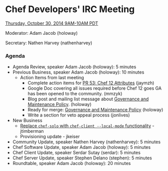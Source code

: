 # Chef Developers' IRC Meeting

[Thursday, October 30, 2014 9AM-10AM PDT](http://www.timeanddate.com/worldclock/fixedtime.html?msg=%23chef-hacking+developers%27+meeting&iso=20141030T12&p1=419&ah=1)

Moderator:  Adam Jacob (holoway)

Secretary:  Nathen Harvey (nathenharvey)

### Agenda
* Agenda Review, speaker Adam Jacob (holoway): 5 minutes
* Previous Business, speaker Adam Jacob (holoway): 10 minutes
  * Action Items from last meeting
    * Complete action items for [PR 53:  Chef 12 Attributes](https://github.com/opscode/chef-rfc/pull/53) (jaymzh)
    * Google Doc covering all issues required before Chef 12 goes GA has been opened to the community.  (mmzyk)
    * Blog post and mailing list message about [Governance and Maintenance Policy](https://github.com/opscode/chef-rfc/pull/58). (holoway)
    * Ready for merge:  [Governance and Maintenance Policy](https://github.com/opscode/chef-rfc/pull/58) (holoway)
    * Write a section for veto appeal process (jonlives)
* New Business
  * [Replace `chef-solo` with `chef-client --local-mode` functionality](https://github.com/opscode/chef-rfc/pull/54) - jtimberman
  * Provisioning update - jkeiser
* Community Update, speaker Nathen Harvey (nathenharvey): 5 minutes
* Chef Software Update, speaker Adam Jacob (holoway): 5 minutes
* Chef Client Update, speaker Serdar Sutay (serdar): 5 minutes
* Chef Server Update, speaker Stephen Delano (stephen): 5 minutes
* Roundtable, speaker Adam Jacob (holoway): 20 minutes
